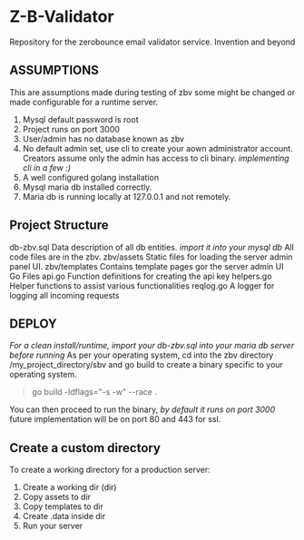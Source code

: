 # Z-B-Validator
Repository for the zerobounce email validator service. Invention and beyond

## ASSUMPTIONS
This are assumptions made during testing of zbv some might be changed or made configurable for a runtime server.
1. Mysql default password is root
2. Project runs on port 3000
3. User/admin has no database known as zbv
4. No default admin set, use cli to create your aown administrator account. Creators assume only the admin has access to cli binary.
*implementing cli in a few :)*
5. A well configured golang installation
6. Mysql maria db installed correctly.
7. Maria db is running locally at 127.0.0.1 and not remotely.

## Project Structure
db-zbv.sql Data description of all db entities. *import it into your mysql db*
All code files are in the zbv.
  zbv/assets
    Static files for loading the server admin panel UI.
  zbv/templates
    Contains template pages gor the server admin UI
  Go Files
    api.go Function definitions for creating the api key
    helpers.go Helper functions to assist various functionalities
    reqlog.go A logger for logging all incoming requests

## DEPLOY
*For a clean install/runtime, import your db-zbv.sql into your maria db server before running*
As per your operating system, cd into the zbv directory /my_project_directory/sbv and go build to create a binary specific to your operating system.
> go build -ldflags="-s -w"  --race  .

You can then proceed to run the binary, *by default it runs on port 3000* future implementation will be on port 80 and 443 for ssl.

## Create a custom directory
To create a working directory for a production server:
1. Create a working dir (dir)
2. Copy assets to dir
3. Copy templates to dir
4. Create .data inside dir
5. Run your server

